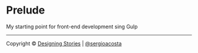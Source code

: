 # Prelude
My starting point for front-end development sing Gulp


* * *

Copyright © [Designing Stories](http://designingstories.com) | [@sergioacosta](http://twitter.com/sergioacosta)

